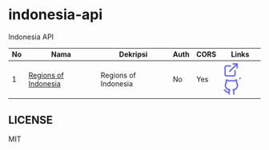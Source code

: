 # indonesia-api

Indonesia API

<!-- >>>>>>>>>>>>>>>>>>>>>> INDONESIA API >>>>>>>>>>>>>>>>>>>>>> -->

| No  | Nama                                                              | Dekripsi             | Auth | CORS | Links                                                                                                                                                       |
| --- | ----------------------------------------------------------------- | -------------------- | ---- | ---- | ----------------------------------------------------------------------------------------------------------------------------------------------------------- |
| 1   | [Regions of Indonesia](https://regions-of-indonesia.netlify.app/) | Regions of Indonesia | No   | Yes  | [![](./assets/svgs/external-link.svg)](https://regions-of-indonesia.netlify.app/), [![](./assets/svgs/github.svg)](https://github.com/regions-of-indonesia) |

<!-- <<<<<<<<<<<<<<<<<<<<<< INDONESIA API <<<<<<<<<<<<<<<<<<<<<< -->

## LICENSE

MIT
